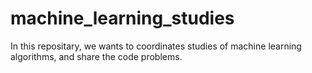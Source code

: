 # machine_learning_studies

In this repositary, we wants to coordinates studies of machine learning algorithms, and share the code problems.
